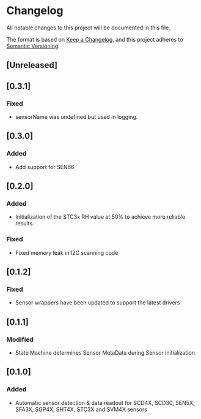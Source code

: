# Changelog

All notable changes to this project will be documented in this file.

The format is based on [Keep a Changelog](https://keepachangelog.com/en/1.0.0/),
and this project adheres to [Semantic Versioning](https://semver.org/spec/v2.0.0.html).

## [Unreleased]

## [0.3.1]

### Fixed
- sensorName was undefined but used in logging.

## [0.3.0]

### Added

- Add support for SEN66

## [0.2.0]

### Added

- Initialization of the STC3x RH value at 50% to achieve more reliable results.

### Fixed

- Fixed memory leak in I2C scanning code

## [0.1.2]

### Fixed

- Sensor wrappers have been updated to support the latest drivers

## [0.1.1]

### Modified

- State Machine determines Sensor MetaData during Sensor initialization

## [0.1.0]

### Added

- Automatic sensor detection & data readout for SCD4X, SCD30, SEN5X, SFA3X, SGP4X, SHT4X, STC3X and SVM4X sensors
